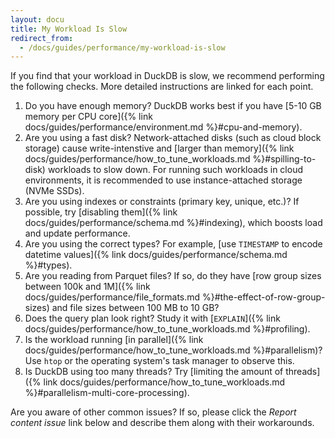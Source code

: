 ```yaml
---
layout: docu
title: My Workload Is Slow
redirect_from:
  - /docs/guides/performance/my-workload-is-slow
---
```


If you find that your workload in DuckDB is slow, we recommend performing the following checks. More detailed instructions are linked for each point.

1. Do you have enough memory? DuckDB works best if you have [5-10 GB memory per CPU core]({% link docs/guides/performance/environment.md %}#cpu-and-memory).
1. Are you using a fast disk? Network-attached disks (such as cloud block storage) cause write-intenstive and [larger than memory]({% link docs/guides/performance/how_to_tune_workloads.md %}#spilling-to-disk) workloads to slow down. For running such workloads in cloud environments, it is recommended to use instance-attached storage (NVMe SSDs).
1. Are you using indexes or constraints (primary key, unique, etc.)? If possible, try [disabling them]({% link docs/guides/performance/schema.md %}#indexing), which boosts load and update performance.
1. Are you using the correct types? For example, [use `TIMESTAMP` to encode datetime values]({% link docs/guides/performance/schema.md %}#types).
1. Are you reading from Parquet files? If so, do they have [row group sizes between 100k and 1M]({% link docs/guides/performance/file_formats.md %}#the-effect-of-row-group-sizes) and file sizes between 100 MB to 10 GB?
1. Does the query plan look right? Study it with [`EXPLAIN`]({% link docs/guides/performance/how_to_tune_workloads.md %}#profiling).
1. Is the workload running [in parallel]({% link docs/guides/performance/how_to_tune_workloads.md %}#parallelism)? Use `htop` or the operating system's task manager to observe this.
1. Is DuckDB using too many threads? Try [limiting the amount of threads]({% link docs/guides/performance/how_to_tune_workloads.md %}#parallelism-multi-core-processing).

Are you aware of other common issues? If so, please click the _Report content issue_ link below and describe them along with their workarounds.
